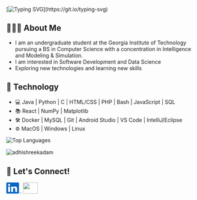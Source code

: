 [![Typing SVG](https://readme-typing-svg.herokuapp.com?font=Architects+Daughter&color=00779A&size=35&lines=Hi+there,+I'm+Adhishree!)](https://git.io/typing-svg)

## 👩🏻‍💻 About Me
- I am an undergraduate student at the Georgia Institute of Technology pursuing a BS in Computer Science with a concentration in Intelligence and Modeling & Simulation.
- I am interested in Software Development and Data Science
- Exploring new technologies and learning new skills

## 📱 Technology

- 💻 Java | Python | C | HTML/CSS | PHP | Bash | JavaScript | SQL
- 📚 React | NumPy | Matplotlib
- 🛠️ Docker | MySQL | Git | Android Studio | VS Code | IntelliJ/Eclipse
- ⚙️ MacOS | Windows | Linux

![Top Languages](https://github-readme-stats.vercel.app/api/top-langs/?username=adhishreekadam&hide_progress=true&theme=shadow_blue)

<p><img align="center" src="https://github-readme-streak-stats.herokuapp.com/?user=adhishreekadam&theme=shadow_blue"  alt="adhishreekadam" /></p>

## 🤝 Let's Connect!
[<img src="linkedin.svg" height="30" width="40">](https://www.linkedin.com/in/adhishreekadam/)
[<img src="gmail.svg" height="30" width="40">](mailto:kadam.adhishree@gmail.com)





<!--
**adhishreekadam/adhishreekadam** is a ✨ _special_ ✨ repository because its `README.md` (this file) appears on your GitHub profile.

Here are some ideas to get you started:

- 🔭 I’m currently working on ...
- 🌱 I’m currently learning ...
- 👯 I’m looking to collaborate on ...
- 🤔 I’m looking for help with ...
- 💬 Ask me about ...
- 📫 How to reach me: ...
- 😄 Pronouns: ...
- ⚡ Fun fact: ...
-->
